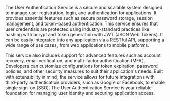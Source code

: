The User Authentication Service is a secure and scalable system designed to manage user registration, login, and authentication for applications. It provides essential features such as secure password storage, session management, and token-based authentication. This service ensures that user credentials are protected using industry-standard practices like hashing with bcrypt and token generation with JWT (JSON Web Tokens). It can be easily integrated into any application via a RESTful API, supporting a wide range of use cases, from web applications to mobile platforms.

This service also includes support for advanced features such as account recovery, email verification, and multi-factor authentication (MFA). Developers can customize configurations for token expiration, password policies, and other security measures to suit their application's needs. Built with extensibility in mind, the service allows for future integrations with third-party authentication providers, such as Google or Facebook, to enable single sign-on (SSO). The User Authentication Service is your reliable foundation for managing user identity and securing application access.

